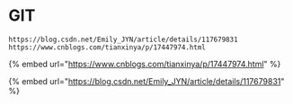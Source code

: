 # GIT



```
https://blog.csdn.net/Emily_JYN/article/details/117679831
https://www.cnblogs.com/tianxinya/p/17447974.html
```

{% embed url="https://www.cnblogs.com/tianxinya/p/17447974.html" %}

{% embed url="https://blog.csdn.net/Emily_JYN/article/details/117679831" %}
